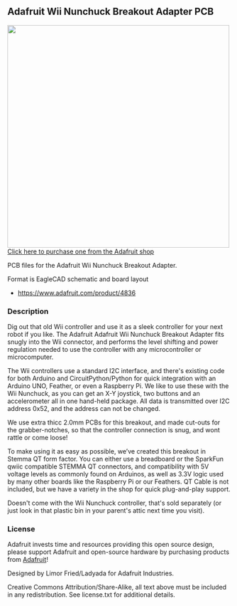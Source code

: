 ## Adafruit Wii Nunchuck Breakout Adapter PCB

<a href="http://www.adafruit.com/products/4836"><img src="assets/4836.jpg?raw=true" width="500px"><br/>
Click here to purchase one from the Adafruit shop</a>

PCB files for the Adafruit Wii Nunchuck Breakout Adapter.

Format is EagleCAD schematic and board layout
* https://www.adafruit.com/product/4836

### Description

Dig out that old Wii controller and use it as a sleek controller for your next robot if you like. The Adafruit Adafruit Wii Nunchuck Breakout Adapter fits snugly into the Wii connector, and performs the level shifting and power regulation needed to use the controller with any microcontroller or microcomputer.

The Wii controllers use a standard I2C interface, and there's existing code for both Arduino and CircuitPython/Python for quick integration with an Arduino UNO, Feather, or even a Raspberry Pi. We like to use these with the Wii Nunchuck, as you can get an X-Y joystick, two buttons and an accelerometer all in one hand-held package. All data is transmitted over I2C address 0x52, and the address can not be changed.

We use extra thicc 2.0mm PCBs for this breakout, and made cut-outs for the grabber-notches, so that the controller connection is snug, and wont rattle or come loose!

To make using it as easy as possible, we’ve created this breakout in Stemma QT form factor. You can either use a breadboard or the SparkFun qwiic compatible STEMMA QT connectors, and compatibility with 5V voltage levels as commonly found on Arduinos, as well as 3.3V logic used by many other boards like the Raspberry Pi or our Feathers. QT Cable is not included, but we have a variety in the shop for quick plug-and-play support.

Doesn't come with the Wii Nunchuck controller, that's sold separately (or just look in that plastic bin in your parent's attic next time you visit).

### License

Adafruit invests time and resources providing this open source design, please support Adafruit and open-source hardware by purchasing products from [Adafruit](https://www.adafruit.com)!

Designed by Limor Fried/Ladyada for Adafruit Industries.

Creative Commons Attribution/Share-Alike, all text above must be included in any redistribution.
See license.txt for additional details.
